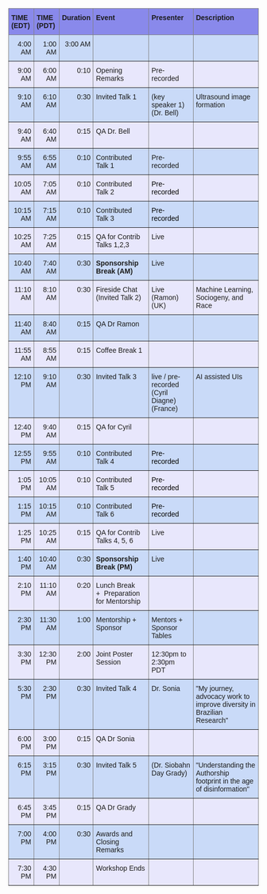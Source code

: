 <table style="border-collapse:collapse;border-spacing:0" class="tg"><thead><tr><th style="background-color:#8989EB;border-color:inherit;border-style:solid;border-width:1px;font-family:Arial, sans-serif;font-size:14px;font-weight:bold;overflow:hidden;padding:10px 5px;text-align:left;vertical-align:top;word-break:normal"><span style="background-color:#8989EB">TIME (EDT)</span></th><th style="background-color:#8989EB;border-color:inherit;border-style:solid;border-width:1px;font-family:Arial, sans-serif;font-size:14px;font-weight:bold;overflow:hidden;padding:10px 5px;text-align:left;vertical-align:top;word-break:normal"><span style="background-color:#8989EB">TIME (PDT)</span></th><th style="background-color:#8989EB;border-color:inherit;border-style:solid;border-width:1px;font-family:Arial, sans-serif;font-size:14px;font-weight:bold;overflow:hidden;padding:10px 5px;text-align:left;vertical-align:top;word-break:normal"><span style="background-color:#8989EB">Duration</span></th><th style="background-color:#8989EB;border-color:inherit;border-style:solid;border-width:1px;font-family:Arial, sans-serif;font-size:14px;font-weight:bold;overflow:hidden;padding:10px 5px;text-align:left;vertical-align:top;word-break:normal"><span style="background-color:#8989EB">Event</span></th><th style="background-color:#8989EB;border-color:inherit;border-style:solid;border-width:1px;font-family:Arial, sans-serif;font-size:14px;font-weight:bold;overflow:hidden;padding:10px 5px;text-align:left;vertical-align:top;word-break:normal"><span style="background-color:#8989EB">Presenter</span></th><th style="background-color:#8989EB;border-color:inherit;border-style:solid;border-width:1px;font-family:Arial, sans-serif;font-size:14px;font-weight:bold;overflow:hidden;padding:10px 5px;text-align:left;vertical-align:top;word-break:normal"><span style="background-color:#8989EB">Description</span></th></tr></thead><tbody><tr><td style="background-color:#C9DAF8;border-color:inherit;border-style:solid;border-width:1px;font-family:Arial, sans-serif;font-size:14px;overflow:hidden;padding:10px 5px;text-align:right;vertical-align:top;word-break:normal"><span style="background-color:#C9DAF8">4:00 AM</span></td><td style="background-color:#C9DAF8;border-color:inherit;border-style:solid;border-width:1px;font-family:Arial, sans-serif;font-size:14px;overflow:hidden;padding:10px 5px;text-align:right;vertical-align:top;word-break:normal"><span style="background-color:#C9DAF8">1:00 AM</span></td><td style="background-color:#C9DAF8;border-color:inherit;border-style:solid;border-width:1px;font-family:Arial, sans-serif;font-size:14px;overflow:hidden;padding:10px 5px;text-align:right;vertical-align:top;word-break:normal"><span style="background-color:#C9DAF8">3:00 AM</span></td><td style="background-color:#C9DAF8;border-color:inherit;border-style:solid;border-width:1px;font-family:Arial, sans-serif;font-size:14px;overflow:hidden;padding:10px 5px;text-align:left;vertical-align:top;word-break:normal"></td><td style="background-color:#C9DAF8;border-color:inherit;border-style:solid;border-width:1px;font-family:Arial, sans-serif;font-size:14px;overflow:hidden;padding:10px 5px;text-align:left;vertical-align:top;word-break:normal"></td><td style="background-color:#C9DAF8;border-color:inherit;border-style:solid;border-width:1px;font-family:Arial, sans-serif;font-size:14px;overflow:hidden;padding:10px 5px;text-align:left;vertical-align:top;word-break:normal"></td></tr><tr><td style="background-color:#E8E7FC;border-color:inherit;border-style:solid;border-width:1px;font-family:Arial, sans-serif;font-size:14px;overflow:hidden;padding:10px 5px;text-align:right;vertical-align:top;word-break:normal"><span style="background-color:#E8E7FC">9:00 AM</span></td><td style="background-color:#E8E7FC;border-color:inherit;border-style:solid;border-width:1px;font-family:Arial, sans-serif;font-size:14px;overflow:hidden;padding:10px 5px;text-align:right;vertical-align:top;word-break:normal"><span style="background-color:#E8E7FC">6:00 AM</span></td><td style="background-color:#E8E7FC;border-color:inherit;border-style:solid;border-width:1px;font-family:Arial, sans-serif;font-size:14px;overflow:hidden;padding:10px 5px;text-align:right;vertical-align:top;word-break:normal"><span style="background-color:#E8E7FC">0:10</span></td><td style="background-color:#E8E7FC;border-color:inherit;border-style:solid;border-width:1px;font-family:Arial, sans-serif;font-size:14px;overflow:hidden;padding:10px 5px;text-align:left;vertical-align:top;word-break:normal"><span style="background-color:#E8E7FC">Opening Remarks</span></td><td style="background-color:#E8E7FC;border-color:inherit;border-style:solid;border-width:1px;font-family:Arial, sans-serif;font-size:14px;overflow:hidden;padding:10px 5px;text-align:left;vertical-align:top;word-break:normal"><span style="background-color:#E8E7FC">Pre-recorded</span></td><td style="background-color:#E8E7FC;border-color:inherit;border-style:solid;border-width:1px;font-family:Arial, sans-serif;font-size:14px;overflow:hidden;padding:10px 5px;text-align:left;vertical-align:top;word-break:normal"></td></tr><tr><td style="background-color:#C9DAF8;border-color:inherit;border-style:solid;border-width:1px;font-family:Arial, sans-serif;font-size:14px;overflow:hidden;padding:10px 5px;text-align:right;vertical-align:top;word-break:normal"><span style="background-color:#C9DAF8">9:10 AM</span></td><td style="background-color:#C9DAF8;border-color:inherit;border-style:solid;border-width:1px;font-family:Arial, sans-serif;font-size:14px;overflow:hidden;padding:10px 5px;text-align:right;vertical-align:top;word-break:normal"><span style="background-color:#C9DAF8">6:10 AM</span></td><td style="background-color:#C9DAF8;border-color:inherit;border-style:solid;border-width:1px;font-family:Arial, sans-serif;font-size:14px;overflow:hidden;padding:10px 5px;text-align:right;vertical-align:top;word-break:normal"><span style="background-color:#C9DAF8">0:30</span></td><td style="background-color:#C9DAF8;border-color:inherit;border-style:solid;border-width:1px;font-family:Arial, sans-serif;font-size:14px;overflow:hidden;padding:10px 5px;text-align:left;vertical-align:top;word-break:normal"><span style="background-color:#C9DAF8">Invited Talk 1</span></td><td style="background-color:#C9DAF8;border-color:inherit;border-style:solid;border-width:1px;font-family:Arial, sans-serif;font-size:14px;overflow:hidden;padding:10px 5px;text-align:left;vertical-align:top;word-break:normal"><span style="background-color:#C9DAF8">(key speaker 1) (Dr. Bell)</span></td><td style="background-color:#C9DAF8;border-color:inherit;border-style:solid;border-width:1px;font-family:Arial, sans-serif;font-size:14px;overflow:hidden;padding:10px 5px;text-align:left;vertical-align:top;word-break:normal"><span style="background-color:#C9DAF8">Ultrasound image formation </span></td></tr><tr><td style="background-color:#E8E7FC;border-color:inherit;border-style:solid;border-width:1px;font-family:Arial, sans-serif;font-size:14px;overflow:hidden;padding:10px 5px;text-align:right;vertical-align:top;word-break:normal"><span style="background-color:#E8E7FC">9:40 AM</span></td><td style="background-color:#E8E7FC;border-color:inherit;border-style:solid;border-width:1px;font-family:Arial, sans-serif;font-size:14px;overflow:hidden;padding:10px 5px;text-align:right;vertical-align:top;word-break:normal"><span style="background-color:#E8E7FC">6:40 AM</span></td><td style="background-color:#E8E7FC;border-color:inherit;border-style:solid;border-width:1px;font-family:Arial, sans-serif;font-size:14px;overflow:hidden;padding:10px 5px;text-align:right;vertical-align:top;word-break:normal"><span style="background-color:#E8E7FC">0:15</span></td><td style="background-color:#E8E7FC;border-color:inherit;border-style:solid;border-width:1px;font-family:Arial, sans-serif;font-size:14px;overflow:hidden;padding:10px 5px;text-align:left;vertical-align:top;word-break:normal"><span style="background-color:#E8E7FC">QA Dr. Bell</span></td><td style="background-color:#E8E7FC;border-color:inherit;border-style:solid;border-width:1px;font-family:Arial, sans-serif;font-size:14px;overflow:hidden;padding:10px 5px;text-align:left;vertical-align:top;word-break:normal"></td><td style="background-color:#E8E7FC;border-color:inherit;border-style:solid;border-width:1px;font-family:Arial, sans-serif;font-size:14px;overflow:hidden;padding:10px 5px;text-align:left;vertical-align:top;word-break:normal"></td></tr><tr><td style="background-color:#C9DAF8;border-color:inherit;border-style:solid;border-width:1px;font-family:Arial, sans-serif;font-size:14px;overflow:hidden;padding:10px 5px;text-align:right;vertical-align:top;word-break:normal"><span style="background-color:#C9DAF8">9:55 AM</span></td><td style="background-color:#C9DAF8;border-color:inherit;border-style:solid;border-width:1px;font-family:Arial, sans-serif;font-size:14px;overflow:hidden;padding:10px 5px;text-align:right;vertical-align:top;word-break:normal"><span style="background-color:#C9DAF8">6:55 AM</span></td><td style="background-color:#C9DAF8;border-color:inherit;border-style:solid;border-width:1px;font-family:Arial, sans-serif;font-size:14px;overflow:hidden;padding:10px 5px;text-align:right;vertical-align:top;word-break:normal"><span style="background-color:#C9DAF8">0:10</span></td><td style="background-color:#C9DAF8;border-color:inherit;border-style:solid;border-width:1px;font-family:Arial, sans-serif;font-size:14px;overflow:hidden;padding:10px 5px;text-align:left;vertical-align:top;word-break:normal"><span style="background-color:#C9DAF8">Contributed Talk 1</span></td><td style="background-color:#C9DAF8;border-color:inherit;border-style:solid;border-width:1px;font-family:Arial, sans-serif;font-size:14px;overflow:hidden;padding:10px 5px;text-align:left;vertical-align:top;word-break:normal"><span style="background-color:#C9DAF8">Pre-recorded</span></td><td style="background-color:#C9DAF8;border-color:inherit;border-style:solid;border-width:1px;font-family:Arial, sans-serif;font-size:14px;overflow:hidden;padding:10px 5px;text-align:left;vertical-align:top;word-break:normal"></td></tr><tr><td style="background-color:#E8E7FC;border-color:inherit;border-style:solid;border-width:1px;font-family:Arial, sans-serif;font-size:14px;overflow:hidden;padding:10px 5px;text-align:right;vertical-align:top;word-break:normal"><span style="background-color:#E8E7FC">10:05 AM</span></td><td style="background-color:#E8E7FC;border-color:inherit;border-style:solid;border-width:1px;font-family:Arial, sans-serif;font-size:14px;overflow:hidden;padding:10px 5px;text-align:right;vertical-align:top;word-break:normal"><span style="background-color:#E8E7FC">7:05 AM</span></td><td style="background-color:#E8E7FC;border-color:inherit;border-style:solid;border-width:1px;font-family:Arial, sans-serif;font-size:14px;overflow:hidden;padding:10px 5px;text-align:right;vertical-align:top;word-break:normal"><span style="background-color:#E8E7FC">0:10</span></td><td style="background-color:#E8E7FC;border-color:inherit;border-style:solid;border-width:1px;font-family:Arial, sans-serif;font-size:14px;overflow:hidden;padding:10px 5px;text-align:left;vertical-align:top;word-break:normal"><span style="background-color:#E8E7FC">Contributed Talk 2</span></td><td style="background-color:#E8E7FC;border-color:inherit;border-style:solid;border-width:1px;font-family:Arial, sans-serif;font-size:14px;overflow:hidden;padding:10px 5px;text-align:left;vertical-align:top;word-break:normal"><span style="color:#000;background-color:#E8E7FC">Pre-recorded</span></td><td style="background-color:#E8E7FC;border-color:inherit;border-style:solid;border-width:1px;font-family:Arial, sans-serif;font-size:14px;overflow:hidden;padding:10px 5px;text-align:left;vertical-align:top;word-break:normal"></td></tr><tr><td style="background-color:#C9DAF8;border-color:inherit;border-style:solid;border-width:1px;font-family:Arial, sans-serif;font-size:14px;overflow:hidden;padding:10px 5px;text-align:right;vertical-align:top;word-break:normal"><span style="background-color:#C9DAF8">10:15 AM</span></td><td style="background-color:#C9DAF8;border-color:inherit;border-style:solid;border-width:1px;font-family:Arial, sans-serif;font-size:14px;overflow:hidden;padding:10px 5px;text-align:right;vertical-align:top;word-break:normal"><span style="background-color:#C9DAF8">7:15 AM</span></td><td style="background-color:#C9DAF8;border-color:inherit;border-style:solid;border-width:1px;font-family:Arial, sans-serif;font-size:14px;overflow:hidden;padding:10px 5px;text-align:right;vertical-align:top;word-break:normal"><span style="background-color:#C9DAF8">0:10</span></td><td style="background-color:#C9DAF8;border-color:inherit;border-style:solid;border-width:1px;font-family:Arial, sans-serif;font-size:14px;overflow:hidden;padding:10px 5px;text-align:left;vertical-align:top;word-break:normal"><span style="background-color:#C9DAF8">Contributed Talk 3</span></td><td style="background-color:#C9DAF8;border-color:inherit;border-style:solid;border-width:1px;font-family:Arial, sans-serif;font-size:14px;overflow:hidden;padding:10px 5px;text-align:left;vertical-align:top;word-break:normal"><span style="color:#000;background-color:#C9DAF8">Pre-recorded</span></td><td style="background-color:#C9DAF8;border-color:inherit;border-style:solid;border-width:1px;font-family:Arial, sans-serif;font-size:14px;overflow:hidden;padding:10px 5px;text-align:left;vertical-align:top;word-break:normal"></td></tr><tr><td style="background-color:#E8E7FC;border-color:inherit;border-style:solid;border-width:1px;font-family:Arial, sans-serif;font-size:14px;overflow:hidden;padding:10px 5px;text-align:right;vertical-align:top;word-break:normal"><span style="background-color:#E8E7FC">10:25 AM</span></td><td style="background-color:#E8E7FC;border-color:inherit;border-style:solid;border-width:1px;font-family:Arial, sans-serif;font-size:14px;overflow:hidden;padding:10px 5px;text-align:right;vertical-align:top;word-break:normal"><span style="background-color:#E8E7FC">7:25 AM</span></td><td style="background-color:#E8E7FC;border-color:inherit;border-style:solid;border-width:1px;font-family:Arial, sans-serif;font-size:14px;overflow:hidden;padding:10px 5px;text-align:right;vertical-align:top;word-break:normal"><span style="background-color:#E8E7FC">0:15</span></td><td style="background-color:#E8E7FC;border-color:inherit;border-style:solid;border-width:1px;font-family:Arial, sans-serif;font-size:14px;overflow:hidden;padding:10px 5px;text-align:left;vertical-align:top;word-break:normal"><span style="background-color:#E8E7FC">QA for Contrib Talks 1,2,3</span></td><td style="background-color:#E8E7FC;border-color:inherit;border-style:solid;border-width:1px;font-family:Arial, sans-serif;font-size:14px;overflow:hidden;padding:10px 5px;text-align:left;vertical-align:top;word-break:normal"><span style="background-color:#E8E7FC">Live</span></td><td style="background-color:#E8E7FC;border-color:inherit;border-style:solid;border-width:1px;font-family:Arial, sans-serif;font-size:14px;overflow:hidden;padding:10px 5px;text-align:left;vertical-align:top;word-break:normal"></td></tr><tr><td style="background-color:#C9DAF8;border-color:inherit;border-style:solid;border-width:1px;font-family:Arial, sans-serif;font-size:14px;overflow:hidden;padding:10px 5px;text-align:right;vertical-align:top;word-break:normal"><span style="background-color:#C9DAF8">10:40 AM</span></td><td style="background-color:#C9DAF8;border-color:inherit;border-style:solid;border-width:1px;font-family:Arial, sans-serif;font-size:14px;overflow:hidden;padding:10px 5px;text-align:right;vertical-align:top;word-break:normal"><span style="background-color:#C9DAF8">7:40 AM</span></td><td style="background-color:#C9DAF8;border-color:inherit;border-style:solid;border-width:1px;font-family:Arial, sans-serif;font-size:14px;overflow:hidden;padding:10px 5px;text-align:right;vertical-align:top;word-break:normal"><span style="background-color:#C9DAF8">0:30</span></td><td style="background-color:#C9DAF8;border-color:inherit;border-style:solid;border-width:1px;font-family:Arial, sans-serif;font-size:14px;font-weight:bold;overflow:hidden;padding:10px 5px;text-align:left;vertical-align:top;word-break:normal"><span style="font-weight:bold;background-color:#C9DAF8">Sponsorship Break (AM)</span></td><td style="background-color:#C9DAF8;border-color:inherit;border-style:solid;border-width:1px;font-family:Arial, sans-serif;font-size:14px;overflow:hidden;padding:10px 5px;text-align:left;vertical-align:top;word-break:normal"><span style="background-color:#C9DAF8">Live</span></td><td style="background-color:#C9DAF8;border-color:inherit;border-style:solid;border-width:1px;font-family:Arial, sans-serif;font-size:14px;overflow:hidden;padding:10px 5px;text-align:left;vertical-align:top;word-break:normal"></td></tr><tr><td style="background-color:#E8E7FC;border-color:inherit;border-style:solid;border-width:1px;font-family:Arial, sans-serif;font-size:14px;overflow:hidden;padding:10px 5px;text-align:right;vertical-align:top;word-break:normal"><span style="background-color:#E8E7FC">11:10 AM</span></td><td style="background-color:#E8E7FC;border-color:inherit;border-style:solid;border-width:1px;font-family:Arial, sans-serif;font-size:14px;overflow:hidden;padding:10px 5px;text-align:right;vertical-align:top;word-break:normal"><span style="background-color:#E8E7FC">8:10 AM</span></td><td style="background-color:#E8E7FC;border-color:inherit;border-style:solid;border-width:1px;font-family:Arial, sans-serif;font-size:14px;overflow:hidden;padding:10px 5px;text-align:right;vertical-align:top;word-break:normal"><span style="background-color:#E8E7FC">0:30</span></td><td style="background-color:#E8E7FC;border-color:inherit;border-style:solid;border-width:1px;font-family:Arial, sans-serif;font-size:14px;overflow:hidden;padding:10px 5px;text-align:left;vertical-align:top;word-break:normal"><span style="background-color:#E8E7FC">Fireside Chat (Invited Talk 2) </span></td><td style="background-color:#E8E7FC;border-color:inherit;border-style:solid;border-width:1px;font-family:Arial, sans-serif;font-size:14px;overflow:hidden;padding:10px 5px;text-align:left;vertical-align:top;word-break:normal"><span style="background-color:#E8E7FC">Live (Ramon) (UK)</span></td><td style="background-color:#E8E7FC;border-color:inherit;border-style:solid;border-width:1px;font-family:Arial, sans-serif;font-size:14px;overflow:hidden;padding:10px 5px;text-align:left;vertical-align:top;word-break:normal"><span style="background-color:#E8E7FC">Machine Learning, Sociogeny, and Race</span></td></tr><tr><td style="background-color:#C9DAF8;border-color:inherit;border-style:solid;border-width:1px;font-family:Arial, sans-serif;font-size:14px;overflow:hidden;padding:10px 5px;text-align:right;vertical-align:top;word-break:normal"><span style="background-color:#C9DAF8">11:40 AM</span></td><td style="background-color:#C9DAF8;border-color:inherit;border-style:solid;border-width:1px;font-family:Arial, sans-serif;font-size:14px;overflow:hidden;padding:10px 5px;text-align:right;vertical-align:top;word-break:normal"><span style="background-color:#C9DAF8">8:40 AM</span></td><td style="background-color:#C9DAF8;border-color:inherit;border-style:solid;border-width:1px;font-family:Arial, sans-serif;font-size:14px;overflow:hidden;padding:10px 5px;text-align:right;vertical-align:top;word-break:normal"><span style="background-color:#C9DAF8">0:15</span></td><td style="background-color:#C9DAF8;border-color:inherit;border-style:solid;border-width:1px;font-family:Arial, sans-serif;font-size:14px;overflow:hidden;padding:10px 5px;text-align:left;vertical-align:top;word-break:normal"><span style="background-color:#C9DAF8">QA Dr Ramon</span></td><td style="background-color:#C9DAF8;border-color:inherit;border-style:solid;border-width:1px;font-family:Arial, sans-serif;font-size:14px;overflow:hidden;padding:10px 5px;text-align:left;vertical-align:top;word-break:normal"></td><td style="background-color:#C9DAF8;border-color:inherit;border-style:solid;border-width:1px;font-family:Arial, sans-serif;font-size:14px;overflow:hidden;padding:10px 5px;text-align:left;vertical-align:top;word-break:normal"></td></tr><tr><td style="background-color:#E8E7FC;border-color:inherit;border-style:solid;border-width:1px;font-family:Arial, sans-serif;font-size:14px;overflow:hidden;padding:10px 5px;text-align:right;vertical-align:top;word-break:normal"><span style="background-color:#E8E7FC">11:55 AM</span></td><td style="background-color:#E8E7FC;border-color:inherit;border-style:solid;border-width:1px;font-family:Arial, sans-serif;font-size:14px;overflow:hidden;padding:10px 5px;text-align:right;vertical-align:top;word-break:normal"><span style="background-color:#E8E7FC">8:55 AM</span></td><td style="background-color:#E8E7FC;border-color:inherit;border-style:solid;border-width:1px;font-family:Arial, sans-serif;font-size:14px;overflow:hidden;padding:10px 5px;text-align:right;vertical-align:top;word-break:normal"><span style="background-color:#E8E7FC">0:15</span></td><td style="background-color:#E8E7FC;border-color:inherit;border-style:solid;border-width:1px;font-family:Arial, sans-serif;font-size:14px;overflow:hidden;padding:10px 5px;text-align:left;vertical-align:top;word-break:normal"><span style="background-color:#E8E7FC">Coffee Break 1</span></td><td style="background-color:#E8E7FC;border-color:inherit;border-style:solid;border-width:1px;font-family:Arial, sans-serif;font-size:14px;overflow:hidden;padding:10px 5px;text-align:left;vertical-align:top;word-break:normal"></td><td style="background-color:#E8E7FC;border-color:inherit;border-style:solid;border-width:1px;font-family:Arial, sans-serif;font-size:14px;overflow:hidden;padding:10px 5px;text-align:left;vertical-align:top;word-break:normal"></td></tr><tr><td style="background-color:#C9DAF8;border-color:inherit;border-style:solid;border-width:1px;font-family:Arial, sans-serif;font-size:14px;overflow:hidden;padding:10px 5px;text-align:right;vertical-align:top;word-break:normal"><span style="background-color:#C9DAF8">12:10 PM</span></td><td style="background-color:#C9DAF8;border-color:inherit;border-style:solid;border-width:1px;font-family:Arial, sans-serif;font-size:14px;overflow:hidden;padding:10px 5px;text-align:right;vertical-align:top;word-break:normal"><span style="background-color:#C9DAF8">9:10 AM</span></td><td style="background-color:#C9DAF8;border-color:inherit;border-style:solid;border-width:1px;font-family:Arial, sans-serif;font-size:14px;overflow:hidden;padding:10px 5px;text-align:right;vertical-align:top;word-break:normal"><span style="background-color:#C9DAF8">0:30</span></td><td style="background-color:#C9DAF8;border-color:inherit;border-style:solid;border-width:1px;font-family:Arial, sans-serif;font-size:14px;overflow:hidden;padding:10px 5px;text-align:left;vertical-align:top;word-break:normal"><span style="background-color:#C9DAF8">Invited Talk 3</span></td><td style="background-color:#C9DAF8;border-color:inherit;border-style:solid;border-width:1px;font-family:Arial, sans-serif;font-size:14px;overflow:hidden;padding:10px 5px;text-align:left;vertical-align:top;word-break:normal"><span style="background-color:#C9DAF8">live / pre-recorded (Cyril Diagne) (France)</span></td><td style="background-color:#C9DAF8;border-color:inherit;border-style:solid;border-width:1px;font-family:Arial, sans-serif;font-size:14px;overflow:hidden;padding:10px 5px;text-align:left;vertical-align:top;word-break:normal"><span style="background-color:#C9DAF8">AI assisted UIs</span></td></tr><tr><td style="background-color:#E8E7FC;border-color:inherit;border-style:solid;border-width:1px;font-family:Arial, sans-serif;font-size:14px;overflow:hidden;padding:10px 5px;text-align:right;vertical-align:top;word-break:normal"><span style="background-color:#E8E7FC">12:40 PM</span></td><td style="background-color:#E8E7FC;border-color:inherit;border-style:solid;border-width:1px;font-family:Arial, sans-serif;font-size:14px;overflow:hidden;padding:10px 5px;text-align:right;vertical-align:top;word-break:normal"><span style="background-color:#E8E7FC">9:40 AM</span></td><td style="background-color:#E8E7FC;border-color:inherit;border-style:solid;border-width:1px;font-family:Arial, sans-serif;font-size:14px;overflow:hidden;padding:10px 5px;text-align:right;vertical-align:top;word-break:normal"><span style="background-color:#E8E7FC">0:15</span></td><td style="background-color:#E8E7FC;border-color:inherit;border-style:solid;border-width:1px;font-family:Arial, sans-serif;font-size:14px;overflow:hidden;padding:10px 5px;text-align:left;vertical-align:top;word-break:normal"><span style="background-color:#E8E7FC">QA for Cyril</span></td><td style="background-color:#E8E7FC;border-color:inherit;border-style:solid;border-width:1px;font-family:Arial, sans-serif;font-size:14px;overflow:hidden;padding:10px 5px;text-align:left;vertical-align:top;word-break:normal"></td><td style="background-color:#E8E7FC;border-color:inherit;border-style:solid;border-width:1px;font-family:Arial, sans-serif;font-size:14px;overflow:hidden;padding:10px 5px;text-align:left;vertical-align:top;word-break:normal"></td></tr><tr><td style="background-color:#C9DAF8;border-color:inherit;border-style:solid;border-width:1px;font-family:Arial, sans-serif;font-size:14px;overflow:hidden;padding:10px 5px;text-align:right;vertical-align:top;word-break:normal"><span style="background-color:#C9DAF8">12:55 PM</span></td><td style="background-color:#C9DAF8;border-color:inherit;border-style:solid;border-width:1px;font-family:Arial, sans-serif;font-size:14px;overflow:hidden;padding:10px 5px;text-align:right;vertical-align:top;word-break:normal"><span style="background-color:#C9DAF8">9:55 AM</span></td><td style="background-color:#C9DAF8;border-color:inherit;border-style:solid;border-width:1px;font-family:Arial, sans-serif;font-size:14px;overflow:hidden;padding:10px 5px;text-align:right;vertical-align:top;word-break:normal"><span style="background-color:#C9DAF8">0:10</span></td><td style="background-color:#C9DAF8;border-color:inherit;border-style:solid;border-width:1px;font-family:Arial, sans-serif;font-size:14px;overflow:hidden;padding:10px 5px;text-align:left;vertical-align:top;word-break:normal"><span style="background-color:#C9DAF8">Contributed Talk 4</span></td><td style="background-color:#C9DAF8;border-color:inherit;border-style:solid;border-width:1px;font-family:Arial, sans-serif;font-size:14px;overflow:hidden;padding:10px 5px;text-align:left;vertical-align:top;word-break:normal"><span style="color:#000;background-color:#C9DAF8">Pre-recorded</span></td><td style="background-color:#C9DAF8;border-color:inherit;border-style:solid;border-width:1px;font-family:Arial, sans-serif;font-size:14px;overflow:hidden;padding:10px 5px;text-align:left;vertical-align:top;word-break:normal"></td></tr><tr><td style="background-color:#E8E7FC;border-color:inherit;border-style:solid;border-width:1px;font-family:Arial, sans-serif;font-size:14px;overflow:hidden;padding:10px 5px;text-align:right;vertical-align:top;word-break:normal"><span style="background-color:#E8E7FC">1:05 PM</span></td><td style="background-color:#E8E7FC;border-color:inherit;border-style:solid;border-width:1px;font-family:Arial, sans-serif;font-size:14px;overflow:hidden;padding:10px 5px;text-align:right;vertical-align:top;word-break:normal"><span style="background-color:#E8E7FC">10:05 AM</span></td><td style="background-color:#E8E7FC;border-color:inherit;border-style:solid;border-width:1px;font-family:Arial, sans-serif;font-size:14px;overflow:hidden;padding:10px 5px;text-align:right;vertical-align:top;word-break:normal"><span style="background-color:#E8E7FC">0:10</span></td><td style="background-color:#E8E7FC;border-color:inherit;border-style:solid;border-width:1px;font-family:Arial, sans-serif;font-size:14px;overflow:hidden;padding:10px 5px;text-align:left;vertical-align:top;word-break:normal"><span style="background-color:#E8E7FC">Contributed Talk 5</span></td><td style="background-color:#E8E7FC;border-color:inherit;border-style:solid;border-width:1px;font-family:Arial, sans-serif;font-size:14px;overflow:hidden;padding:10px 5px;text-align:left;vertical-align:top;word-break:normal"><span style="color:#000;background-color:#E8E7FC">Pre-recorded</span></td><td style="background-color:#E8E7FC;border-color:inherit;border-style:solid;border-width:1px;font-family:Arial, sans-serif;font-size:14px;overflow:hidden;padding:10px 5px;text-align:left;vertical-align:top;word-break:normal"></td></tr><tr><td style="background-color:#C9DAF8;border-color:inherit;border-style:solid;border-width:1px;font-family:Arial, sans-serif;font-size:14px;overflow:hidden;padding:10px 5px;text-align:right;vertical-align:top;word-break:normal"><span style="background-color:#C9DAF8">1:15 PM</span></td><td style="background-color:#C9DAF8;border-color:inherit;border-style:solid;border-width:1px;font-family:Arial, sans-serif;font-size:14px;overflow:hidden;padding:10px 5px;text-align:right;vertical-align:top;word-break:normal"><span style="background-color:#C9DAF8">10:15 AM</span></td><td style="background-color:#C9DAF8;border-color:inherit;border-style:solid;border-width:1px;font-family:Arial, sans-serif;font-size:14px;overflow:hidden;padding:10px 5px;text-align:right;vertical-align:top;word-break:normal"><span style="background-color:#C9DAF8">0:10</span></td><td style="background-color:#C9DAF8;border-color:inherit;border-style:solid;border-width:1px;font-family:Arial, sans-serif;font-size:14px;overflow:hidden;padding:10px 5px;text-align:left;vertical-align:top;word-break:normal"><span style="background-color:#C9DAF8">Contributed Talk 6</span></td><td style="background-color:#C9DAF8;border-color:inherit;border-style:solid;border-width:1px;font-family:Arial, sans-serif;font-size:14px;overflow:hidden;padding:10px 5px;text-align:left;vertical-align:top;word-break:normal"><span style="color:#000;background-color:#C9DAF8">Pre-recorded</span></td><td style="background-color:#C9DAF8;border-color:inherit;border-style:solid;border-width:1px;font-family:Arial, sans-serif;font-size:14px;overflow:hidden;padding:10px 5px;text-align:left;vertical-align:top;word-break:normal"></td></tr><tr><td style="background-color:#E8E7FC;border-color:inherit;border-style:solid;border-width:1px;font-family:Arial, sans-serif;font-size:14px;overflow:hidden;padding:10px 5px;text-align:right;vertical-align:top;word-break:normal"><span style="background-color:#E8E7FC">1:25 PM</span></td><td style="background-color:#E8E7FC;border-color:inherit;border-style:solid;border-width:1px;font-family:Arial, sans-serif;font-size:14px;overflow:hidden;padding:10px 5px;text-align:right;vertical-align:top;word-break:normal"><span style="background-color:#E8E7FC">10:25 AM</span></td><td style="background-color:#E8E7FC;border-color:inherit;border-style:solid;border-width:1px;font-family:Arial, sans-serif;font-size:14px;overflow:hidden;padding:10px 5px;text-align:right;vertical-align:top;word-break:normal"><span style="background-color:#E8E7FC">0:15</span></td><td style="background-color:#E8E7FC;border-color:inherit;border-style:solid;border-width:1px;font-family:Arial, sans-serif;font-size:14px;overflow:hidden;padding:10px 5px;text-align:left;vertical-align:top;word-break:normal"><span style="background-color:#E8E7FC">QA for Contrib Talks 4, 5, 6</span></td><td style="background-color:#E8E7FC;border-color:inherit;border-style:solid;border-width:1px;font-family:Arial, sans-serif;font-size:14px;overflow:hidden;padding:10px 5px;text-align:left;vertical-align:top;word-break:normal"><span style="background-color:#E8E7FC">Live</span></td><td style="background-color:#E8E7FC;border-color:inherit;border-style:solid;border-width:1px;font-family:Arial, sans-serif;font-size:14px;overflow:hidden;padding:10px 5px;text-align:left;vertical-align:top;word-break:normal"></td></tr><tr><td style="background-color:#C9DAF8;border-color:inherit;border-style:solid;border-width:1px;font-family:Arial, sans-serif;font-size:14px;overflow:hidden;padding:10px 5px;text-align:right;vertical-align:top;word-break:normal"><span style="background-color:#C9DAF8">1:40 PM</span></td><td style="background-color:#C9DAF8;border-color:inherit;border-style:solid;border-width:1px;font-family:Arial, sans-serif;font-size:14px;overflow:hidden;padding:10px 5px;text-align:right;vertical-align:top;word-break:normal"><span style="background-color:#C9DAF8">10:40 AM</span></td><td style="background-color:#C9DAF8;border-color:inherit;border-style:solid;border-width:1px;font-family:Arial, sans-serif;font-size:14px;overflow:hidden;padding:10px 5px;text-align:right;vertical-align:top;word-break:normal"><span style="background-color:#C9DAF8">0:30</span></td><td style="background-color:#C9DAF8;border-color:inherit;border-style:solid;border-width:1px;font-family:Arial, sans-serif;font-size:14px;font-weight:bold;overflow:hidden;padding:10px 5px;text-align:left;vertical-align:top;word-break:normal"><span style="font-weight:bold;background-color:#C9DAF8">Sponsorship Break (PM)</span></td><td style="background-color:#C9DAF8;border-color:inherit;border-style:solid;border-width:1px;font-family:Arial, sans-serif;font-size:14px;overflow:hidden;padding:10px 5px;text-align:left;vertical-align:top;word-break:normal"><span style="background-color:#C9DAF8">Live</span></td><td style="background-color:#C9DAF8;border-color:inherit;border-style:solid;border-width:1px;font-family:Arial, sans-serif;font-size:14px;overflow:hidden;padding:10px 5px;text-align:left;vertical-align:top;word-break:normal"></td></tr><tr><td style="background-color:#E8E7FC;border-color:inherit;border-style:solid;border-width:1px;font-family:Arial, sans-serif;font-size:14px;overflow:hidden;padding:10px 5px;text-align:right;vertical-align:top;word-break:normal"><span style="background-color:#E8E7FC">2:10 PM</span></td><td style="background-color:#E8E7FC;border-color:inherit;border-style:solid;border-width:1px;font-family:Arial, sans-serif;font-size:14px;overflow:hidden;padding:10px 5px;text-align:right;vertical-align:top;word-break:normal"><span style="background-color:#E8E7FC">11:10 AM</span></td><td style="background-color:#E8E7FC;border-color:inherit;border-style:solid;border-width:1px;font-family:Arial, sans-serif;font-size:14px;overflow:hidden;padding:10px 5px;text-align:right;vertical-align:top;word-break:normal"><span style="background-color:#E8E7FC">0:20</span></td><td style="background-color:#E8E7FC;border-color:inherit;border-style:solid;border-width:1px;font-family:Arial, sans-serif;font-size:14px;overflow:hidden;padding:10px 5px;text-align:left;vertical-align:top;word-break:normal">Lunch Break +&nbsp;&nbsp;Preparation for Mentorship</td><td style="background-color:#E8E7FC;border-color:inherit;border-style:solid;border-width:1px;font-family:Arial, sans-serif;font-size:14px;overflow:hidden;padding:10px 5px;text-align:left;vertical-align:top;word-break:normal"></td><td style="background-color:#E8E7FC;border-color:inherit;border-style:solid;border-width:1px;font-family:Arial, sans-serif;font-size:14px;overflow:hidden;padding:10px 5px;text-align:left;vertical-align:top;word-break:normal"></td></tr><tr><td style="background-color:#C9DAF8;border-color:inherit;border-style:solid;border-width:1px;font-family:Arial, sans-serif;font-size:14px;overflow:hidden;padding:10px 5px;text-align:right;vertical-align:top;word-break:normal"><span style="background-color:#C9DAF8">2:30 PM</span></td><td style="background-color:#C9DAF8;border-color:inherit;border-style:solid;border-width:1px;font-family:Arial, sans-serif;font-size:14px;overflow:hidden;padding:10px 5px;text-align:right;vertical-align:top;word-break:normal"><span style="background-color:#C9DAF8">11:30 AM</span></td><td style="background-color:#C9DAF8;border-color:inherit;border-style:solid;border-width:1px;font-family:Arial, sans-serif;font-size:14px;overflow:hidden;padding:10px 5px;text-align:right;vertical-align:top;word-break:normal"><span style="background-color:#C9DAF8">1:00</span></td><td style="background-color:#C9DAF8;border-color:inherit;border-style:solid;border-width:1px;font-family:Arial, sans-serif;font-size:14px;overflow:hidden;padding:10px 5px;text-align:left;vertical-align:top;word-break:normal"><span style="background-color:#C9DAF8">Mentorship + Sponsor</span></td><td style="background-color:#C9DAF8;border-color:inherit;border-style:solid;border-width:1px;font-family:Arial, sans-serif;font-size:14px;overflow:hidden;padding:10px 5px;text-align:left;vertical-align:top;word-break:normal"><span style="background-color:#C9DAF8">Mentors + Sponsor Tables</span></td><td style="background-color:#C9DAF8;border-color:inherit;border-style:solid;border-width:1px;font-family:Arial, sans-serif;font-size:14px;overflow:hidden;padding:10px 5px;text-align:left;vertical-align:top;word-break:normal"></td></tr><tr><td style="background-color:#E8E7FC;border-color:inherit;border-style:solid;border-width:1px;font-family:Arial, sans-serif;font-size:14px;overflow:hidden;padding:10px 5px;text-align:right;vertical-align:top;word-break:normal"><span style="background-color:#E8E7FC">3:30 PM</span></td><td style="background-color:#E8E7FC;border-color:inherit;border-style:solid;border-width:1px;font-family:Arial, sans-serif;font-size:14px;overflow:hidden;padding:10px 5px;text-align:right;vertical-align:top;word-break:normal"><span style="background-color:#E8E7FC">12:30 PM</span></td><td style="background-color:#E8E7FC;border-color:inherit;border-style:solid;border-width:1px;font-family:Arial, sans-serif;font-size:14px;overflow:hidden;padding:10px 5px;text-align:right;vertical-align:top;word-break:normal"><span style="background-color:#E8E7FC">2:00</span></td><td style="background-color:#E8E7FC;border-color:inherit;border-style:solid;border-width:1px;font-family:Arial, sans-serif;font-size:14px;overflow:hidden;padding:10px 5px;text-align:left;vertical-align:top;word-break:normal"><span style="background-color:#E8E7FC">Joint Poster Session</span></td><td style="background-color:#E8E7FC;border-color:inherit;border-style:solid;border-width:1px;font-family:Arial, sans-serif;font-size:14px;overflow:hidden;padding:10px 5px;text-align:left;vertical-align:top;word-break:normal"><span style="background-color:#E8E7FC">12:30pm to 2:30pm PDT</span></td><td style="background-color:#E8E7FC;border-color:inherit;border-style:solid;border-width:1px;font-family:Arial, sans-serif;font-size:14px;overflow:hidden;padding:10px 5px;text-align:left;vertical-align:top;word-break:normal"></td></tr><tr><td style="background-color:#C9DAF8;border-color:inherit;border-style:solid;border-width:1px;font-family:Arial, sans-serif;font-size:14px;overflow:hidden;padding:10px 5px;text-align:right;vertical-align:top;word-break:normal"><span style="background-color:#C9DAF8">5:30 PM</span></td><td style="background-color:#C9DAF8;border-color:inherit;border-style:solid;border-width:1px;font-family:Arial, sans-serif;font-size:14px;overflow:hidden;padding:10px 5px;text-align:right;vertical-align:top;word-break:normal"><span style="background-color:#C9DAF8">2:30 PM</span></td><td style="background-color:#C9DAF8;border-color:inherit;border-style:solid;border-width:1px;font-family:Arial, sans-serif;font-size:14px;overflow:hidden;padding:10px 5px;text-align:right;vertical-align:top;word-break:normal"><span style="background-color:#C9DAF8">0:30</span></td><td style="background-color:#C9DAF8;border-color:inherit;border-style:solid;border-width:1px;font-family:Arial, sans-serif;font-size:14px;overflow:hidden;padding:10px 5px;text-align:left;vertical-align:top;word-break:normal"><span style="background-color:#C9DAF8">Invited Talk 4</span></td><td style="background-color:#C9DAF8;border-color:inherit;border-style:solid;border-width:1px;font-family:Arial, sans-serif;font-size:14px;overflow:hidden;padding:10px 5px;text-align:left;vertical-align:top;word-break:normal"><span style="background-color:#C9DAF8">Dr. Sonia</span></td><td style="background-color:#C9DAF8;border-color:inherit;border-style:solid;border-width:1px;font-family:Arial, sans-serif;font-size:14px;overflow:hidden;padding:10px 5px;text-align:left;vertical-align:top;word-break:normal"><span style="background-color:#C9DAF8">"My journey, advocacy work to improve diversity in Brazilian Research"</span></td></tr><tr><td style="background-color:#E8E7FC;border-color:inherit;border-style:solid;border-width:1px;font-family:Arial, sans-serif;font-size:14px;overflow:hidden;padding:10px 5px;text-align:right;vertical-align:top;word-break:normal"><span style="background-color:#E8E7FC">6:00 PM</span></td><td style="background-color:#E8E7FC;border-color:inherit;border-style:solid;border-width:1px;font-family:Arial, sans-serif;font-size:14px;overflow:hidden;padding:10px 5px;text-align:right;vertical-align:top;word-break:normal"><span style="background-color:#E8E7FC">3:00 PM</span></td><td style="background-color:#E8E7FC;border-color:inherit;border-style:solid;border-width:1px;font-family:Arial, sans-serif;font-size:14px;overflow:hidden;padding:10px 5px;text-align:right;vertical-align:top;word-break:normal"><span style="background-color:#E8E7FC">0:15</span></td><td style="background-color:#E8E7FC;border-color:inherit;border-style:solid;border-width:1px;font-family:Arial, sans-serif;font-size:14px;overflow:hidden;padding:10px 5px;text-align:left;vertical-align:top;word-break:normal"><span style="background-color:#E8E7FC">QA Dr Sonia</span></td><td style="background-color:#E8E7FC;border-color:inherit;border-style:solid;border-width:1px;font-family:Arial, sans-serif;font-size:14px;overflow:hidden;padding:10px 5px;text-align:left;vertical-align:top;word-break:normal"></td><td style="background-color:#E8E7FC;border-color:inherit;border-style:solid;border-width:1px;font-family:Arial, sans-serif;font-size:14px;overflow:hidden;padding:10px 5px;text-align:left;vertical-align:top;word-break:normal"></td></tr><tr><td style="background-color:#C9DAF8;border-color:inherit;border-style:solid;border-width:1px;font-family:Arial, sans-serif;font-size:14px;overflow:hidden;padding:10px 5px;text-align:right;vertical-align:top;word-break:normal"><span style="background-color:#C9DAF8">6:15 PM</span></td><td style="background-color:#C9DAF8;border-color:inherit;border-style:solid;border-width:1px;font-family:Arial, sans-serif;font-size:14px;overflow:hidden;padding:10px 5px;text-align:right;vertical-align:top;word-break:normal"><span style="background-color:#C9DAF8">3:15 PM</span></td><td style="background-color:#C9DAF8;border-color:inherit;border-style:solid;border-width:1px;font-family:Arial, sans-serif;font-size:14px;overflow:hidden;padding:10px 5px;text-align:right;vertical-align:top;word-break:normal"><span style="background-color:#C9DAF8">0:30</span></td><td style="background-color:#C9DAF8;border-color:inherit;border-style:solid;border-width:1px;font-family:Arial, sans-serif;font-size:14px;overflow:hidden;padding:10px 5px;text-align:left;vertical-align:top;word-break:normal"><span style="background-color:#C9DAF8">Invited Talk 5</span></td><td style="background-color:#C9DAF8;border-color:inherit;border-style:solid;border-width:1px;font-family:Arial, sans-serif;font-size:14px;overflow:hidden;padding:10px 5px;text-align:left;vertical-align:top;word-break:normal"><span style="background-color:#C9DAF8">(Dr. Siobahn Day Grady)</span></td><td style="background-color:#C9DAF8;border-color:inherit;border-style:solid;border-width:1px;font-family:Arial, sans-serif;font-size:14px;overflow:hidden;padding:10px 5px;text-align:left;vertical-align:top;word-break:normal"><span style="background-color:#C9DAF8">"Understanding the Authorship footprint in the age of disinformation"</span></td></tr><tr><td style="background-color:#E8E7FC;border-color:inherit;border-style:solid;border-width:1px;font-family:Arial, sans-serif;font-size:14px;overflow:hidden;padding:10px 5px;text-align:right;vertical-align:top;word-break:normal"><span style="background-color:#E8E7FC">6:45 PM</span></td><td style="background-color:#E8E7FC;border-color:inherit;border-style:solid;border-width:1px;font-family:Arial, sans-serif;font-size:14px;overflow:hidden;padding:10px 5px;text-align:right;vertical-align:top;word-break:normal"><span style="background-color:#E8E7FC">3:45 PM</span></td><td style="background-color:#E8E7FC;border-color:inherit;border-style:solid;border-width:1px;font-family:Arial, sans-serif;font-size:14px;overflow:hidden;padding:10px 5px;text-align:right;vertical-align:top;word-break:normal"><span style="background-color:#E8E7FC">0:15</span></td><td style="background-color:#E8E7FC;border-color:inherit;border-style:solid;border-width:1px;font-family:Arial, sans-serif;font-size:14px;overflow:hidden;padding:10px 5px;text-align:left;vertical-align:top;word-break:normal"><span style="background-color:#E8E7FC">QA Dr Grady</span></td><td style="background-color:#E8E7FC;border-color:inherit;border-style:solid;border-width:1px;font-family:Arial, sans-serif;font-size:14px;overflow:hidden;padding:10px 5px;text-align:left;vertical-align:top;word-break:normal"></td><td style="background-color:#E8E7FC;border-color:inherit;border-style:solid;border-width:1px;font-family:Arial, sans-serif;font-size:14px;overflow:hidden;padding:10px 5px;text-align:left;vertical-align:top;word-break:normal"></td></tr><tr><td style="background-color:#C9DAF8;border-color:inherit;border-style:solid;border-width:1px;font-family:Arial, sans-serif;font-size:14px;overflow:hidden;padding:10px 5px;text-align:right;vertical-align:top;word-break:normal"><span style="background-color:#C9DAF8">7:00 PM</span></td><td style="background-color:#C9DAF8;border-color:inherit;border-style:solid;border-width:1px;font-family:Arial, sans-serif;font-size:14px;overflow:hidden;padding:10px 5px;text-align:right;vertical-align:top;word-break:normal"><span style="background-color:#C9DAF8">4:00 PM</span></td><td style="background-color:#C9DAF8;border-color:inherit;border-style:solid;border-width:1px;font-family:Arial, sans-serif;font-size:14px;overflow:hidden;padding:10px 5px;text-align:right;vertical-align:top;word-break:normal"><span style="background-color:#C9DAF8">0:30</span></td><td style="background-color:#C9DAF8;border-color:inherit;border-style:solid;border-width:1px;font-family:Arial, sans-serif;font-size:14px;overflow:hidden;padding:10px 5px;text-align:left;vertical-align:top;word-break:normal"><span style="background-color:#C9DAF8">Awards and Closing Remarks</span></td><td style="background-color:#C9DAF8;border-color:inherit;border-style:solid;border-width:1px;font-family:Arial, sans-serif;font-size:14px;overflow:hidden;padding:10px 5px;text-align:left;vertical-align:top;word-break:normal"></td><td style="background-color:#C9DAF8;border-color:inherit;border-style:solid;border-width:1px;font-family:Arial, sans-serif;font-size:14px;overflow:hidden;padding:10px 5px;text-align:left;vertical-align:top;word-break:normal"></td></tr><tr><td style="background-color:#E8E7FC;border-color:inherit;border-style:solid;border-width:1px;font-family:Arial, sans-serif;font-size:14px;overflow:hidden;padding:10px 5px;text-align:right;vertical-align:top;word-break:normal"><span style="background-color:#E8E7FC">7:30 PM</span></td><td style="background-color:#E8E7FC;border-color:inherit;border-style:solid;border-width:1px;font-family:Arial, sans-serif;font-size:14px;overflow:hidden;padding:10px 5px;text-align:right;vertical-align:top;word-break:normal"><span style="background-color:#E8E7FC">4:30 PM</span></td><td style="background-color:#E8E7FC;border-color:inherit;border-style:solid;border-width:1px;font-family:Arial, sans-serif;font-size:14px;overflow:hidden;padding:10px 5px;text-align:left;vertical-align:top;word-break:normal"></td><td style="background-color:#E8E7FC;border-color:inherit;border-style:solid;border-width:1px;font-family:Arial, sans-serif;font-size:14px;overflow:hidden;padding:10px 5px;text-align:left;vertical-align:top;word-break:normal"><span style="background-color:#E8E7FC">Workshop Ends</span></td><td style="background-color:#E8E7FC;border-color:inherit;border-style:solid;border-width:1px;font-family:Arial, sans-serif;font-size:14px;overflow:hidden;padding:10px 5px;text-align:left;vertical-align:top;word-break:normal"></td><td style="background-color:#E8E7FC;border-color:inherit;border-style:solid;border-width:1px;font-family:Arial, sans-serif;font-size:14px;overflow:hidden;padding:10px 5px;text-align:left;vertical-align:top;word-break:normal"></td></tr></tbody></table>